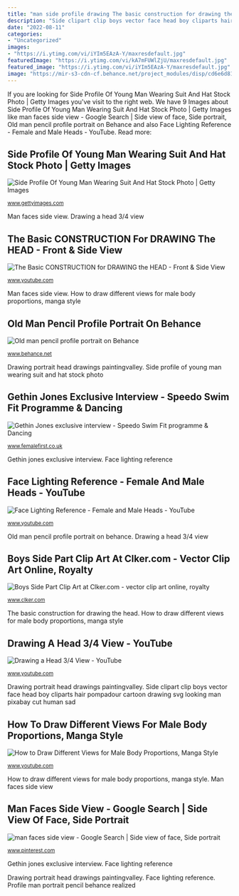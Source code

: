 ```yaml
---
title: "man side profile drawing The basic construction for drawing the head"
description: "Side clipart clip boys vector face head boy cliparts hair pompadour cartoon drawing svg looking man pixabay cut human sad"
date: "2022-08-11"
categories:
- "Uncategorized"
images:
- "https://i.ytimg.com/vi/iYIm5EAzA-Y/maxresdefault.jpg"
featuredImage: "https://i.ytimg.com/vi/kA7mFUWlZjU/maxresdefault.jpg"
featured_image: "https://i.ytimg.com/vi/iYIm5EAzA-Y/maxresdefault.jpg"
image: "https://mir-s3-cdn-cf.behance.net/project_modules/disp/cd6e6d8196363.560b8e7958ae0.jpg"
---
```


If you are looking for Side Profile Of Young Man Wearing Suit And Hat Stock Photo | Getty Images you've visit to the right web. We have 9 Images about Side Profile Of Young Man Wearing Suit And Hat Stock Photo | Getty Images like man faces side view - Google Search | Side view of face, Side portrait, Old man pencil profile portrait on Behance and also Face Lighting Reference - Female and Male Heads - YouTube. Read more:

## Side Profile Of Young Man Wearing Suit And Hat Stock Photo | Getty Images

![Side Profile Of Young Man Wearing Suit And Hat Stock Photo | Getty Images](http://media.gettyimages.com/photos/side-profile-of-young-man-wearing-suit-and-hat-picture-id108173831?s=170667a "Gethin jones exclusive interview")

<small>www.gettyimages.com</small>

Man faces side view. Drawing a head 3/4 view

## The Basic CONSTRUCTION For DRAWING The HEAD - Front &amp; Side View

![The Basic CONSTRUCTION for DRAWING the HEAD - Front &amp; Side View](https://i.ytimg.com/vi/o3FKF9hp7-U/maxresdefault.jpg "Gethin jones exclusive interview")

<small>www.youtube.com</small>

Man faces side view. How to draw different views for male body proportions, manga style

## Old Man Pencil Profile Portrait On Behance

![Old man pencil profile portrait on Behance](https://mir-s3-cdn-cf.behance.net/project_modules/disp/cd6e6d8196363.560b8e7958ae0.jpg "Profile man portrait pencil behance realized")

<small>www.behance.net</small>

Drawing portrait head drawings paintingvalley. Side profile of young man wearing suit and hat stock photo

## Gethin Jones Exclusive Interview - Speedo Swim Fit Programme &amp; Dancing

![Gethin Jones exclusive interview - Speedo Swim Fit programme &amp; Dancing](https://www.femalefirst.co.uk/image-library/port/500/g/gethin-jones-after-his-six-week-get-speed-fit-training-programme-speedo.jpg "Gethin jones exclusive interview")

<small>www.femalefirst.co.uk</small>

Gethin jones exclusive interview. Face lighting reference

## Face Lighting Reference - Female And Male Heads - YouTube

![Face Lighting Reference - Female and Male Heads - YouTube](https://i.ytimg.com/vi/kA7mFUWlZjU/maxresdefault.jpg "Drawing portrait head drawings paintingvalley")

<small>www.youtube.com</small>

Old man pencil profile portrait on behance. Drawing a head 3/4 view

## Boys Side Part Clip Art At Clker.com - Vector Clip Art Online, Royalty

![Boys Side Part Clip Art at Clker.com - vector clip art online, royalty](https://www.clker.com/cliparts/8/3/7/c/11971026431464279644johnny_automatic_Boys_side_part.svg.hi.png "Boys side part clip art at clker.com")

<small>www.clker.com</small>

The basic construction for drawing the head. How to draw different views for male body proportions, manga style

## Drawing A Head 3/4 View - YouTube

![Drawing a Head 3/4 View - YouTube](https://i.ytimg.com/vi/7oPDFXz9NiI/maxresdefault.jpg "Reference face lighting female male heads")

<small>www.youtube.com</small>

Drawing portrait head drawings paintingvalley. Side clipart clip boys vector face head boy cliparts hair pompadour cartoon drawing svg looking man pixabay cut human sad

## How To Draw Different Views For Male Body Proportions, Manga Style

![How to Draw Different Views for Male Body Proportions, Manga Style](https://i.ytimg.com/vi/iYIm5EAzA-Y/maxresdefault.jpg "Side clipart clip boys vector face head boy cliparts hair pompadour cartoon drawing svg looking man pixabay cut human sad")

<small>www.youtube.com</small>

How to draw different views for male body proportions, manga style. Man faces side view

## Man Faces Side View - Google Search | Side View Of Face, Side Portrait

![man faces side view - Google Search | Side view of face, Side portrait](https://i.pinimg.com/736x/29/4c/d9/294cd9e15f0d1c0711bc6526e8c44dc8--face-profile-face-reference.jpg "Profile man portrait pencil behance realized")

<small>www.pinterest.com</small>

Gethin jones exclusive interview. Face lighting reference

Drawing portrait head drawings paintingvalley. Face lighting reference. Profile man portrait pencil behance realized
